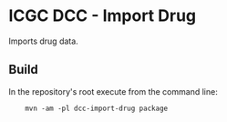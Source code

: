 ICGC DCC - Import Drug
===

Imports drug data.


Build
---

In the repository's root execute from the command line:

        mvn -am -pl dcc-import-drug package

